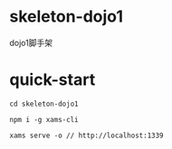 # skeleton-dojo1
dojo1脚手架

# quick-start
```angular2html
cd skeleton-dojo1

npm i -g xams-cli 

xams serve -o // http://localhost:1339

```
